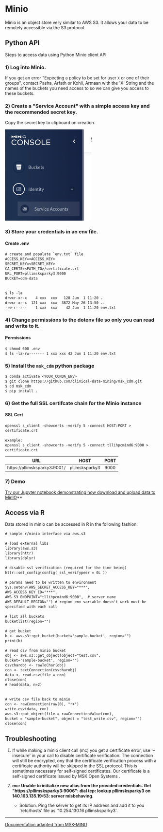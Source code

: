 # Minio

Minio is an object store very similar to AWS S3. It allows your data to be remotely accessible via the S3 protocol.

## Python API

Steps to access data using Python Minio client API

### 1) Log into Minio. 
If you get an error "Expecting a policy to be set for user `X` or one of their groups", contact Pasha, Arfath or Kohli, Armaan with the 'X' String and the names of the buckets you need access to so we can give you access to these buckets.

### 2) Create a "Service Account" with a simple access key and the recommended secret key. 

Copy the secret key to clipboard on creation.

![](images/minio-account.png)

### 3) Store your credentials in an env file.
#### Create .env
```
# create and populate `env.txt` file
ACCESS_KEY=<ACCESS_KEY>
SECRET_KEY=<SECRET_KEY>
CA_CERTS=<PATH_TO>/certificate.crt
URL_PORT=pllimsksparky3:9000
BUCKET=cdm-data


$ ls -la
drwxr-xr-x    4 xxx  xxx   128 Jun  1 11:20 .
drwxr-xr-x  121 xxx  xxx  3872 May 26 13:50 ..
-rw-r--r--    1 xxx  xxx    42 Jun  1 11:20 env.txt
```

### 4) Change permissions to the dotenv file so only you can read and write to it.
#### Permissions
```
$ chmod 600 .env
$ ls -la-rw------- 1 xxx xxx 42 Jun 1 11:20 env.txt
```
### 5) Install the `msk_cdm` python package 
```
$ conda activate <YOUR_CONDA_ENV>
$ git clone https://github.com/clinical-data-mining/msk_cdm.git
$ cd msk_cdm
$ pip install .
```

### 6) Get the full SSL certifcate chain for the Minio instance
#### SSL Cert
```
openssl s_client -showcerts -verify 5 -connect HOST:PORT > certificate.crt

example:
openssl s_client -showcerts -verify 5 -connect tllihpcmind6:9000 > certificate.crt
```

| URL                                | HOST           | PORT |
|------------------------------------|----------------|------|
| https://pllimsksparky3:9001/       | pllimsksparky3 | 9000 |


### 7) Demo
[Try our Jupyter notebook demonstrating how download and upload data to MinIO](https://github.com/clinical-data-mining/msk_cdm/blob/main/examples/minio_demo.ipynb)** 






## Access via R

Data stored in minio can be accessed in R in the following fashion:
```
# sample r/minio interface via aws.s3

# load external libs
library(aws.s3)
library(httr)
library(dplyr)

# disable ssl verification (required for the time being)
httr::set_config(config( ssl_verifypeer = 0L ))

# params need to be written to environment
Sys.setenv(AWS_SECRET_ACCESS_KEY="***",
AWS_ACCESS_KEY_ID="***",
AWS_S3_ENDPOINT="tllihpcmind6:9000",  # server name
AWS_DEFAULT_REGION="") # region env variable doesn't work must be specified with each call

# list all buckets
bucketlist(region="")

# get bucket
b <- aws.s3::get_bucket(bucket='sample-bucket', region="")
print(b)

# read csv from minio bucket
obj <- aws.s3::get_object(object="test.csv",
bucket='sample-bucket', region="")
csvcharobj <- rawToChar(obj)  
con <- textConnection(csvcharobj)  
data <- read.csv(file = con)
close(con)
# head(data, n=2)


# write csv file back to minio
con <- rawConnection(raw(0), "r+")
write.csv(data, con)
aws.s3::put_object(file = rawConnectionValue(con),
bucket = "sample-bucket", object = "test_write.csv", region="")
close(con)
```



## Troubleshooting
1. If while making a minio client call (mc) you get a certificate error, use '–insecure' in your call to disable certificate verification. The connection will still be encrypted, ony that the certificate verification process with a certificate authority will be skipped in the SSL protocol. This is sometimes necessary for self-signed certificates. Our certificate is a self-signed certificate issued by MSK Open Systems .

2. **mc: <ERROR> Unable to initialize new alias from the provided credentials. Get "https://pllimsksparky3:9006": dial tcp: lookup pllimsksparky3 on 140.163.135.19:53: server misbehaving.**
   * Solution: Ping the server to get its IP address and add it to you '/etc/hosts' file as '10.254.130.16 pllimsksparky3'.

---
[Documentation adapted from MSK-MIND](https://mskconfluence.mskcc.org/display/MM/Minio)


